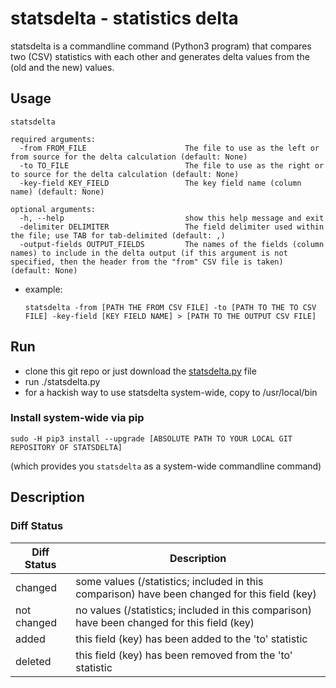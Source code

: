 # statsdelta - statistics delta

statsdelta is a commandline command (Python3 program) that compares two (CSV) statistics with each other and generates delta values from the (old and the new) values.

## Usage

```
statsdelta

required arguments:
  -from FROM_FILE                      The file to use as the left or from source for the delta calculation (default: None)
  -to TO_FILE                          The file to use as the right or to source for the delta calculation (default: None)
  -key-field KEY_FIELD                 The key field name (column name) (default: None)

optional arguments:
  -h, --help                           show this help message and exit
  -delimiter DELIMITER                 The field delimiter used within the file; use TAB for tab-delimited (default: ,)
  -output-fields OUTPUT_FIELDS         The names of the fields (column names) to include in the delta output (if this argument is not specified, then the header from the "from" CSV file is taken) (default: None)
```

* example:
    ```
    statsdelta -from [PATH THE FROM CSV FILE] -to [PATH TO THE TO CSV FILE] -key-field [KEY FIELD NAME] > [PATH TO THE OUTPUT CSV FILE]
    ```

## Run

* clone this git repo or just download the [statsdelta.py](statsdelta/statsdelta.py) file
* run ./statsdelta.py
* for a hackish way to use statsdelta system-wide, copy to /usr/local/bin

### Install system-wide via pip

```
sudo -H pip3 install --upgrade [ABSOLUTE PATH TO YOUR LOCAL GIT REPOSITORY OF STATSDELTA]
```
(which provides you ```statsdelta``` as a system-wide commandline command)

## Description

### Diff Status

|Diff Status|Description|
|-----------|-----------|
|changed|some values (/statistics; included in this comparison) have been changed for this field (key)|
|not changed|no values (/statistics; included in this comparison) have been changed for this field (key)|
|added|this field (key) has been added to the 'to' statistic|
|deleted|this field (key) has been removed from the 'to' statistic|
